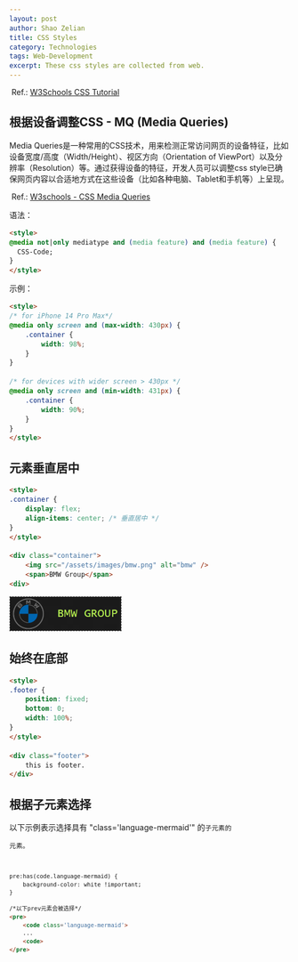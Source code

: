 ```yaml
---
layout: post
author: Shao Zelian
title: CSS Styles
category: Technologies
tags: Web-Development
excerpt: These css styles are collected from web.
---
```


<i class="fa fa-link"></i>&nbsp;Ref.: [W3Schools CSS Tutorial](https://www.w3schools.com/css/default.asp)

## 根据设备调整CSS - MQ (Media Queries)
Media Queries是一种常用的CSS技术，用来检测正常访问网页的设备特征，比如设备宽度/高度（Width/Height）、视区方向（Orientation of ViewPort）以及分辨率（Resolution）等。通过获得设备的特征，开发人员可以调整css style已确保网页内容以合适地方式在这些设备（比如各种电脑、Tablet和手机等）上呈现。

<i class="fa fa-link"></i>&nbsp;Ref.: [W3schools - CSS Media Queries](https://www.w3schools.com/css/css3_mediaqueries.asp)

语法：
~~~html
<style>
@media not|only mediatype and (media feature) and (media feature) {
  CSS-Code;
}
</style>
~~~
示例：
~~~html
<style>
/* for iPhone 14 Pro Max*/
@media only screen and (max-width: 430px) {
    .container {
        width: 98%;
    }
}

/* for devices with wider screen > 430px */
@media only screen and (min-width: 431px) {
    .container {
        width: 90%;
    }
}
</style>
~~~



## 元素垂直居中
~~~html
<style>
.container {
    display: flex;
    align-items: center; /* 垂直居中 */
}
</style>

<div class="container">
    <img src="/assets/images/bmw.png" alt="bmw" />
    <span>BMW Group</span>
<div>
~~~

<img src="/assets/images/blog/2025-06-01-css-01.png" style="width: 200px; border: 1px dashed grey;"/>


## <div>始终在底部
~~~html
<style>
.footer {
    position: fixed;
    bottom: 0;
    width: 100%;
}
</style>

<div class="footer">
    this is footer.
</div>
~~~

## 根据子元素选择

以下示例表示选择具有 "class='language-mermaid'" 的<code>子元素的<pre>元素。
~~~html
pre:has(code.language-mermaid) {
    background-color: white !important;
}

/*以下prev元素会被选择*/
<pre>
    <code class='language-mermaid'>
    ...
    <code>
</pre>
~~~
